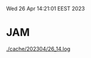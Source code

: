 Wed 26 Apr 14:21:01 EEST 2023
# JAM
<a href='./cache/202304/26_14.log'>./cache/202304/26_14.log</a>

